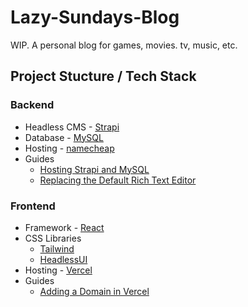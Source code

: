 # Lazy-Sundays-Blog
WIP. A personal blog for games, movies. tv, music, etc.

## Project Stucture / Tech Stack

### Backend
* Headless CMS - [Strapi](https://strapi.io/)
* Database - [MySQL](https://www.mysql.com/)
* Hosting - [namecheap](https://www.namecheap.com/hosting/shared/)
* Guides
  - [Hosting Strapi and MySQL](https://strapi.io/blog/deploying-strapi-my-sql-on-a-traditional-hosting-provider)
  - [Replacing the Default Rich Text Editor](https://market.strapi.io/plugins/@sklinet-strapi-plugin-tinymce)

### Frontend
* Framework - [React](https://react.dev/)
* CSS Libraries
  - [Tailwind](https://tailwindcss.com/)
  - [HeadlessUI](https://headlessui.com/)
* Hosting - [Vercel](https://vercel.com/)
* Guides
  - [Adding a Domain in Vercel](https://vercel.com/docs/concepts/projects/domains/add-a-domain)
